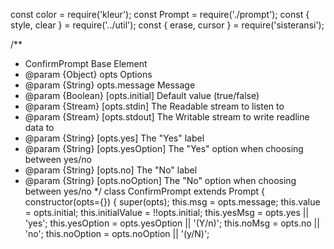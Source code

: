 const color = require('kleur');
const Prompt = require('./prompt');
const { style, clear } = require('../util');
const { erase, cursor } = require('sisteransi');

/**
 * ConfirmPrompt Base Element
 * @param {Object} opts Options
 * @param {String} opts.message Message
 * @param {Boolean} [opts.initial] Default value (true/false)
 * @param {Stream} [opts.stdin] The Readable stream to listen to
 * @param {Stream} [opts.stdout] The Writable stream to write readline data to
 * @param {String} [opts.yes] The "Yes" label
 * @param {String} [opts.yesOption] The "Yes" option when choosing between yes/no
 * @param {String} [opts.no] The "No" label
 * @param {String} [opts.noOption] The "No" option when choosing between yes/no
 */
class ConfirmPrompt extends Prompt {
  constructor(opts={}) {
    super(opts);
    this.msg = opts.message;
    this.value = opts.initial;
    this.initialValue = !!opts.initial;
    this.yesMsg = opts.yes || 'yes';
    this.yesOption = opts.yesOption || '(Y/n)';
    this.noMsg = opts.no || 'no';
    this.noOption = opts.noOption || '(y/N)';
 